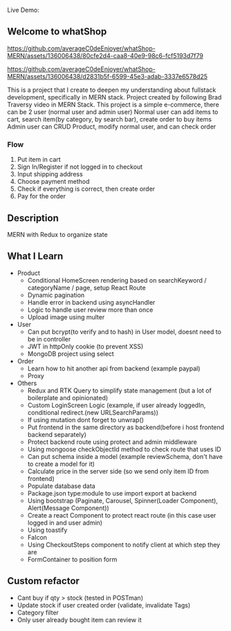 Live Demo: 
## Welcome to whatShop

https://github.com/averageC0deEnjoyer/whatShop-MERN/assets/136006438/80cfe2d4-caa8-40e9-98c6-fcf5193d7f79

https://github.com/averageC0deEnjoyer/whatShop-MERN/assets/136006438/d2831b5f-6599-45e3-adab-3337e6578d25

This is a project that I create to deepen my understanding about fullstack development, specifically in MERN stack.
Project created by following Brad Traversy video in MERN Stack.
This project is a simple e-commerce, there can be 2 user (normal user and admin user)
Normal user can add items to cart, search item(by category, by search bar), create order to buy items
Admin user can CRUD Product, modify normal user, and can check order

### Flow

1. Put item in cart
2. Sign In/Register if not logged in to checkout
3. Input shipping address
4. Choose payment method
5. Check if everything is correct, then create order
6. Pay for the order

## Description

MERN with Redux to organize state

## What I Learn

- Product
  - Conditional HomeScreen rendering based on searchKeyword / categoryName / page, setup React Route
  - Dynamic pagination
  - Handle error in backend using asyncHandler
  - Logic to handle user review more than once
  - Upload image using multer
- User
  - Can put bcrypt(to verify and to hash) in User model, doesnt need to be in controller
  - JWT in httpOnly cookie (to prevent XSS)
  - MongoDB project using select
- Order
  - Learn how to hit another api from backend (example paypal)
  - Proxy
- Others
  - Redux and RTK Query to simplify state management (but a lot of boilerplate and opinionated)
  - Custom LoginScreen Logic (example, if user already loggedIn, conditional redirect.(new URLSearchParams))
  - If using mutation dont forget to unwrap()
  - Put frontend in the same directory as backend(before i host frontend backend separately)
  - Protect backend route using protect and admin middleware
  - Using mongoose checkObjectId method to check route that uses ID
  - Can put schema inside a model (example reviewSchema, don't have to create a model for it)
  - Calculate price in the server side (so we send only item ID from frontend)
  - Populate database data
  - Package.json type:module to use import export at backend
  - Using bootstrap (Paginate, Carousel, Spinner(Loader Component), Alert(Message Component))
  - Create a react Component to protect react route (in this case user logged in and user admin)
  - Using toastify
  - FaIcon
  - Using CheckoutSteps component to notify client at which step they are
  - FormContainer to position form

## Custom refactor

- Cant buy if qty > stock (tested in POSTman)
- Update stock if user created order (validate, invalidate Tags)
- Category filter
- Only user already bought item can review it
